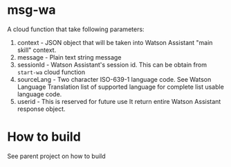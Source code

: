 # msg-wa
A cloud function that take following parameters:
1. context - JSON object that will be taken into Watson Assistant "main skill" context.
1. message - Plain text string message
1. sessionId - Watson Assistant's session id. This can be obtain from `start-wa` cloud function
1. sourceLang - Two character ISO-639-1 language code. See Watson Language Translation list of supported language for complete list usable language code.
1. userid - This is reserved for future use
It return entire Watson Assistant response object.

# How to build
See parent project on how to build